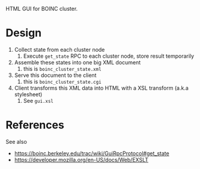 HTML GUI for BOINC cluster.

# Design
1. Collect state from each cluster node
	1. Execute `get_state` RPC to each cluster node, store result temporarily
1. Assemble these states into one big XML document
	1. this is `boinc_cluster_state.xml`
1. Serve this document to the client
	1. this is `boinc_cluster_state.cgi`
1. Client transforms this XML data into HTML with a XSL transform (a.k.a stylesheet)
	1. See `gui.xsl`
	

# References

See also
- https://boinc.berkeley.edu/trac/wiki/GuiRpcProtocol#get_state
- https://developer.mozilla.org/en-US/docs/Web/EXSLT

